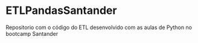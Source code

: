 # ETLPandasSantander
Repositorio com o código do ETL desenvolvido com as aulas de Python no bootcamp Santander 
